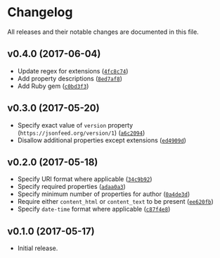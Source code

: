 # Changelog

All releases and their notable changes are documented in this file.

## v0.4.0 (2017-06-04)

- Update regex for extensions ([`4fc8c74`](https://github.com/sonicdoe/jsonfeed-schema/commit/4fc8c74bfb190802dcc1ca350265401ee2450445))
- Add property descriptions ([`8ed7af8`](https://github.com/sonicdoe/jsonfeed-schema/commit/8ed7af8e578b21db96d2221800f84c87ef6ea16b))
- Add Ruby gem ([`c0bd3f3`](https://github.com/sonicdoe/jsonfeed-schema/commit/c0bd3f31b26f7c8fcb678894ed58527e89da9729))

## v0.3.0 (2017-05-20)

- Specify exact value of `version` property (`https://jsonfeed.org/version/1`) ([`a6c2094`](https://github.com/sonicdoe/jsonfeed-schema/commit/a6c2094aaea9644be7dda2dc895cdc14095e9587))
- Disallow additional properties except extensions ([`ed4909d`](https://github.com/sonicdoe/jsonfeed-schema/commit/ed4909dbef122cd2a999492bb23967d29f346bb4))

## v0.2.0 (2017-05-18)

- Specify URI format where applicable ([`34c9b92`](https://github.com/sonicdoe/jsonfeed-schema/commit/34c9b92a6111363e71e7b064d5aab9c202cdcbe7))
- Specify required properties ([`adaa0a3`](https://github.com/sonicdoe/jsonfeed-schema/commit/adaa0a35cef7807320b06a5655bb6e20dc484b8a))
- Specify minimum number of properties for author ([`0a4de3d`](https://github.com/sonicdoe/jsonfeed-schema/commit/0a4de3d076bb226cdf6a42d8d0dc69aac6bab2fb))
- Require either `content_html` or `content_text` to be present ([`ee620fb`](https://github.com/sonicdoe/jsonfeed-schema/commit/ee620fb10378665be27f18000d1c6e7d515733bd))
- Specify `date-time` format where applicable ([`c87f4e8`](https://github.com/sonicdoe/jsonfeed-schema/commit/c87f4e8d597fdfeec95f2773dc4ce6ee84d07890))

## v0.1.0 (2017-05-17)

- Initial release.
